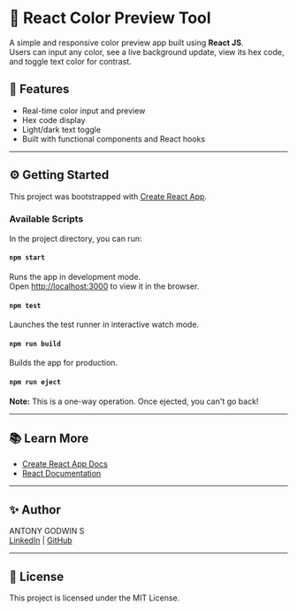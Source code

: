 # 🎨 React Color Preview Tool

A simple and responsive color preview app built using **React JS**.  
Users can input any color, see a live background update, view its hex code, and toggle text color for contrast.

## 🚀 Features

- Real-time color input and preview
- Hex code display
- Light/dark text toggle
- Built with functional components and React hooks

---

## ⚙️ Getting Started

This project was bootstrapped with [Create React App](https://github.com/facebook/create-react-app).

### Available Scripts

In the project directory, you can run:

#### `npm start`

Runs the app in development mode.  
Open [http://localhost:3000](http://localhost:3000) to view it in the browser.

#### `npm test`

Launches the test runner in interactive watch mode.

#### `npm run build`

Builds the app for production.

#### `npm run eject`

**Note:** This is a one-way operation. Once ejected, you can't go back!

---

## 📚 Learn More

- [Create React App Docs](https://facebook.github.io/create-react-app/docs/getting-started)  
- [React Documentation](https://reactjs.org/)

---

## ✨ Author

ANTONY GODWIN S  
[LinkedIn](https://www.linkedin.com/in/antony-godwin-s-7143ab2a4/) | [GitHub](https://lnkd.in/gxhtYy34)

---

## 📌 License

This project is licensed under the MIT License.
